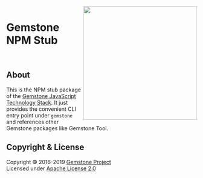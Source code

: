 
<img src="https://rawgit.com/gemstonejs/gemstone-artwork/master/gemstone-logo-white.svg" width="300" align="right" alt=""/>

Gemstone NPM Stub
=================

<p/>
<img src="https://nodei.co/npm/gemstone-stub.png?downloads=true&stars=true" alt=""/>
<p/>
<img src="https://david-dm.org/rse/gemstone-stub.png" alt=""/>

About
-----

This is the NPM stub package of the
[Gemstone JavaScript Technology Stack](http://gemstonejs.com).
It just provides the convenient CLI entry point under `gemstone`
and references other Gemstone packages like Gemstone Tool.

Copyright &amp; License
-----------------------

Copyright &copy; 2016-2019 [Gemstone Project](http://gemstonejs.com)<br/>
Licensed under [Apache License 2.0](https://spdx.org/licenses/Apache-2.0)

